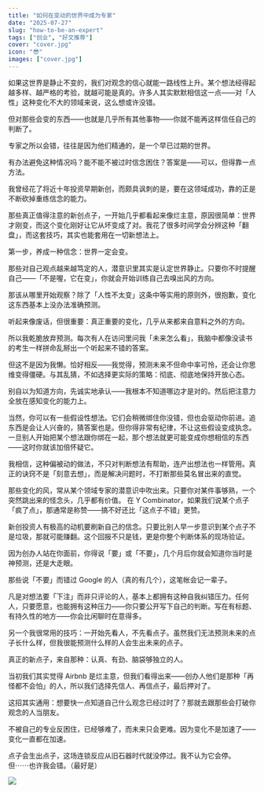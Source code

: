 ```yaml
---
title: "如何在变动的世界中成为专家"
date: "2025-07-27"
slug: "how-to-be-an-expert"
tags: ["创业", "好文推荐"]
cover: "cover.jpg"
icon: "😎"
images: ["cover.jpg"]
---
```

如果这世界是静止不变的，我们对观念的信心就能一路线性上升。某个想法经得起越多样、越严格的考验，就越可能是真的。许多人其实默默相信这一点——对「人性」这种变化不大的领域来说，这么想或许没错。



但对那些会变的东西——也就是几乎所有其他事物——你就不能再这样信任自己的判断了。



专家之所以会错，往往是因为他们精通的，是一个早已过期的世界。



有办法避免这种情况吗？能不能不被过时信念困住？答案是——可以，但得靠一点方法。



我曾经花了将近十年投资早期新创，而颇具讽刺的是，要在这领域成功，靠的正是不断砍掉重练信念的能力。



那些真正值得注意的新创点子，一开始几乎都看起来像烂主意，原因很简单：世界才刚变，而这个变化刚好让它从坏变成了对。我花了很多时间学会分辨这种「翻盘」，而这套技巧，其实也能套用在一切新想法上。



第一步，养成一种信念：世界一定会变。



那些对自己观点越来越笃定的人，潜意识里其实是认定世界静止。只要你不时提醒自己——「不是喔，它在变」，你就会开始训练自己去嗅出风的方向。



那该从哪里开始观察？除了「人性不太变」这条中等实用的原则外，很抱歉，变化这东西基本上没办法准确预测。



听起来像废话，但很重要：真正重要的变化，几乎从来都来自意料之外的方向。



所以我乾脆放弃预测。每次有人在访问里问我「未来怎么看」，我脑中都像没读书的考生一样拼命乱掰出一个听起来不错的答案。



但这不是因为我懒。恰好相反——我觉得，预测未来不但命中率可怜，还会让你思维变得僵硬。与其乱猜，不如选择更实际的策略：彻底、彻底地保持开放心态。



别自以为知道方向，先诚实地承认——我根本不知道哪边才是对的。然后把注意力全放在感知变化的能力上。



当然，你可以有一些假设性想法。它们会稍微绑住你没错，但也会驱动你前进。追东西是会让人兴奋的，猜答案也是。但你得非常有纪律，不让这些假设变成执念。
一旦别人开始把某个想法跟你绑在一起，那个想法就更可能变成你想相信的东西——这时你就该加倍怀疑它。



我相信，这种偏被动的做法，不只对判断想法有帮助，连产出想法也一样管用。真正的诀窍不是「刻意去想」，而是解决问题时，不打断那些莫名冒出来的直觉。



那些变化的风，常从某个领域专家的潜意识中吹出来。只要你对某件事够熟，一个突然跳出来的怪念头，几乎都有价值。
在 Y Combinator，如果我们说某个点子「疯了点」，那通常是称赞——搞不好还比「这点子不错」更赞。



新创投资人有极高的动机要刷新自己的信念。只要比别人早一步意识到某个点子不是垃圾，那就可能赚翻。这个回报不只是钱，更是你整个判断体系的现场验证。



因为创办人站在你面前，你得说「要」或「不要」，几个月后你就会知道你当时是神预测，还是大走眼。



那些说「不要」而错过 Google 的人（真的有几个），这笔帐会记一辈子。



凡是对想法要「下注」而非只评论的人，基本上都拥有这种自我纠错压力。任何人，只要愿意，也能拥有这种压力——你只要公开写下自己的判断。写在有标题、有持久性的地方——你会比闲聊时在意得多。



另一个我很常用的技巧：一开始先看人，不先看点子。虽然我们无法预测未来的点子长什么样，但我很能预测什么样的人会生出未来的点子。



真正的新点子，来自那种：认真、有劲、脑袋够独立的人。



当初我们其实觉得 Airbnb 是烂主意，但我们看得出来——创办人他们是那种「再怪都不会怕」的人，所以我们选择先信人、再信点子，最后押对了。



这招其实通用：想要快一点知道自己什么观念已经过时了？那就去跟那些会打破你观念的人当朋友。



不被自己的专业反困住，已经够难了，而未来只会更难。因为变化不是加速了——变化一直都在加速。



点子会生出点子，这场连锁反应从旧石器时代就没停过。我不认为它会停。
但⋯⋯也许我会错。（最好是）




![](https://prod-files-secure.s3.us-west-2.amazonaws.com/112d0858-5090-4d34-a606-b75eb8d65fd2/46476355-9cf3-4e99-9b7a-3531bc426380/1000202064.png?X-Amz-Algorithm=AWS4-HMAC-SHA256&X-Amz-Content-Sha256=UNSIGNED-PAYLOAD&X-Amz-Credential=ASIAZI2LB4667TR2RHWE%2F20250809%2Fus-west-2%2Fs3%2Faws4_request&X-Amz-Date=20250809T122541Z&X-Amz-Expires=3600&X-Amz-Security-Token=IQoJb3JpZ2luX2VjEIP%2F%2F%2F%2F%2F%2F%2F%2F%2F%2FwEaCXVzLXdlc3QtMiJIMEYCIQCZyTmdH8rkCwk6TMASafurLeGrloZacm7YHsqUwopOnwIhAI3oYSt2Fcc1JRDs6IeZwC%2BFcFSdZrIqWGqowti4TSsvKogECLz%2F%2F%2F%2F%2F%2F%2F%2F%2F%2FwEQABoMNjM3NDIzMTgzODA1IgyxT5%2FSfor%2BnoPq6rEq3AMii%2Fr9%2FL4D9sKrWtEI1BsOlQq7bEQnchHc9c1%2BjrF%2FYtWNx%2BJU7uTD2ANz9iBgS4K83MsUPgPBOm%2BNmx9Y0RQgVDbPEiXT9S94iJqwk3CXE2T6jSKYyQudDQTYEqLWm2J06nbRO9I%2BX1gbSNMEQKesdDVWJnk1maH2lI2oXEu8MHK6LuXC%2F8DmRXbKrBygZq3mgjJyo3wsvzcChpnyS7m5s3M5A1gimgrVU3ef1xb7uS4E23iBmFrv5luQGwsaBJZO7Ue1EHiPHIXyRVPhV2Z112URqC2EfGJiPGW4rfmA7ph6dUDadf%2BKitELndcwaNM%2FP9gdQyUblsoB98eJf69XWWV2%2F5%2B0pgtoGaFDZe2TrpMqe9hSJeadaRpR8YiyOF8zlWppwTAqV%2Fs8O7ktuRBA%2BuwJNdBveD991L4kQaRsjRT2hTR3tFzlABWNShh3FO8yLGFknW2U4714ayLI7j1v%2BNJqZl%2B0CDjaS1MJrzVPxn%2F9IRN%2FOx%2BVC0aEyqmJwrKvKHlLdHI%2B66NEtMpUSi%2FwXdgxMxXqI71w2w1hhX4Sii0yIg0iqsfZBKjo4zofcCsHTi81y7Qx9gqYDGfeeY46sz7d2zi26AdAqqxmkzK63HBKIWcWNFQxPCEN6DDLzNzEBjqkAZvXj9tzK0AJDakVWRfWuVnJk2QS%2BoaNYGoS0yj9wcaGCmLFYeobpN3C2n9m1aLQwZlNWM%2FllO8nTWjQ%2BecMkeLb3qdQJbztnGWQK509SwAhwVzctHl48djtJbJVFdq7LcJaVeLOuP82EE2dz7H1jpuv%2FRZgCJWQyOWQu%2FjxSHlLJneAdefUnauW9vqN%2B%2FpEyb5ytmirE2Cg2RfYmhX%2FPiPwkMMJ&X-Amz-Signature=45b008c17419c510d61316bcb8aef3fe6a14f96b10ff7c78b65201c4051d817c&X-Amz-SignedHeaders=host&x-amz-checksum-mode=ENABLED&x-id=GetObject)


